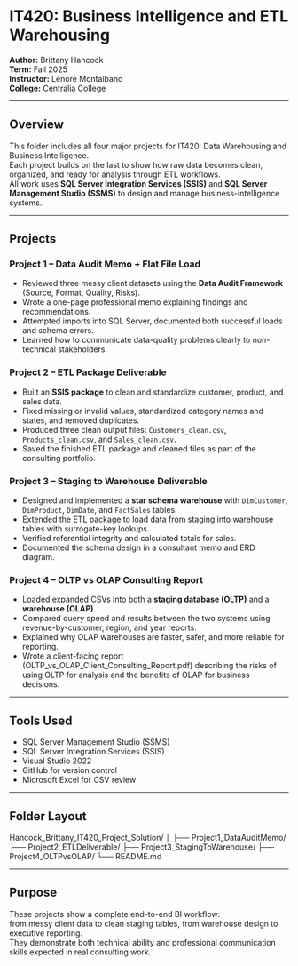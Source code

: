 # IT420: Business Intelligence and ETL Warehousing

**Author:** Brittany Hancock  
**Term:** Fall 2025  
**Instructor:** Lenore Montalbano  
**College:** Centralia College  

---

## Overview
This folder includes all four major projects for IT420: Data Warehousing and Business Intelligence.  
Each project builds on the last to show how raw data becomes clean, organized, and ready for analysis through ETL workflows.  
All work uses **SQL Server Integration Services (SSIS)** and **SQL Server Management Studio (SSMS)** to design and manage business-intelligence systems.

---

## Projects

### Project 1 – Data Audit Memo + Flat File Load
- Reviewed three messy client datasets using the **Data Audit Framework** (Source, Format, Quality, Risks).  
- Wrote a one-page professional memo explaining findings and recommendations.  
- Attempted imports into SQL Server, documented both successful loads and schema errors.  
- Learned how to communicate data-quality problems clearly to non-technical stakeholders.  

### Project 2 – ETL Package Deliverable
- Built an **SSIS package** to clean and standardize customer, product, and sales data.  
- Fixed missing or invalid values, standardized category names and states, and removed duplicates.  
- Produced three clean output files: `Customers_clean.csv`, `Products_clean.csv`, and `Sales_clean.csv`.  
- Saved the finished ETL package and cleaned files as part of the consulting portfolio.  

### Project 3 – Staging to Warehouse Deliverable
- Designed and implemented a **star schema warehouse** with `DimCustomer`, `DimProduct`, `DimDate`, and `FactSales` tables.  
- Extended the ETL package to load data from staging into warehouse tables with surrogate-key lookups.  
- Verified referential integrity and calculated totals for sales.  
- Documented the schema design in a consultant memo and ERD diagram.  

### Project 4 – OLTP vs OLAP Consulting Report
- Loaded expanded CSVs into both a **staging database (OLTP)** and a **warehouse (OLAP)**.  
- Compared query speed and results between the two systems using revenue-by-customer, region, and year reports.  
- Explained why OLAP warehouses are faster, safer, and more reliable for reporting.  
- Wrote a client-facing report (OLTP_vs_OLAP_Client_Consulting_Report.pdf) describing the risks of using OLTP for analysis and the benefits of OLAP for business decisions.

---

## Tools Used
- SQL Server Management Studio (SSMS)  
- SQL Server Integration Services (SSIS)  
- Visual Studio 2022  
- GitHub for version control  
- Microsoft Excel for CSV review  

---

## Folder Layout

Hancock_Brittany_IT420_Project_Solution/
│
├── Project1_DataAuditMemo/
├── Project2_ETLDeliverable/
├── Project3_StagingToWarehouse/
├── Project4_OLTPvsOLAP/
└── README.md

---

## Purpose
These projects show a complete end-to-end BI workflow:  
from messy client data to clean staging tables, from warehouse design to executive reporting.  
They demonstrate both technical ability and professional communication skills expected in real consulting work.

